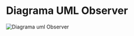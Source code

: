 # Diagrama UML Observer
![Diagrama uml Observer](https://github.com/user-attachments/assets/670cea9f-0b3f-4825-9e2d-52e242f71689)



